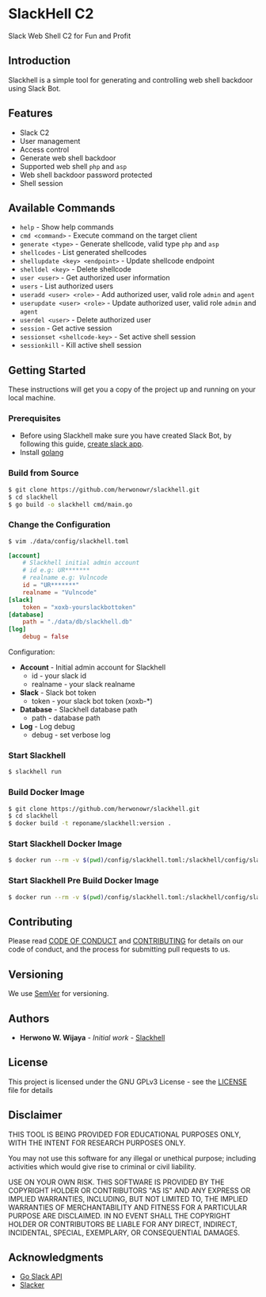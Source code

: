 # SlackHell C2

Slack Web Shell C2 for Fun and Profit

## Introduction

Slackhell is a simple tool for generating and controlling web shell backdoor using Slack Bot.

## Features

* Slack C2
* User management
* Access control
* Generate web shell backdoor
* Supported web shell `php` and `asp`
* Web shell backdoor password protected
* Shell session

## Available Commands

* `help` - Show help commands
* `cmd <command>` - Execute command on the target client
* `generate <type>` - Generate shellcode, valid type `php` and `asp`
* `shellcodes` - List generated shellcodes
* `shellupdate <key> <endpoint>` - Update shellcode endpoint
* `shelldel <key>` - Delete shellcode
* `user <user>` - Get authorized user information
* `users` - List authorized users
* `useradd <user> <role>` - Add authorized user, valid role `admin` and `agent`
* `userupdate <user> <role>` - Update authorized user, valid role `admin` and `agent`
* `userdel <user>` - Delete authorized user
* `session` - Get active session
* `sessionset <shellcode-key>` - Set active shell session
* `sessionkill` - Kill active shell session

## Getting Started

These instructions will get you a copy of the project up and running on your local machine.

### Prerequisites

* Before using Slackhell make sure you have created Slack Bot, by following this guide, [create slack app](https://api.slack.com/start/overview).
* Install [golang](https://golang.org/doc/install)

### Build from Source

```bash
$ git clone https://github.com/herwonowr/slackhell.git
$ cd slackhell
$ go build -o slackhell cmd/main.go
```

### Change the Configuration

```bash
$ vim ./data/config/slackhell.toml
```

```toml
[account]
    # Slackhell initial admin account
    # id e.g: UR*******
    # realname e.g: Vulncode
    id = "UR*******"
    realname = "Vulncode"
[slack]
    token = "xoxb-yourslackbottoken"
[database]
    path = "./data/db/slackhell.db"
[log]
    debug = false
```

Configuration:

* **Account** - Initial admin account for Slackhell
  * id - your slack id
  * realname - your slack realname
* **Slack** - Slack bot token
  * token - your slack bot token (xoxb-*)
* **Database** - Slackhell database path
  * path - database path
* **Log** - Log debug
  * debug - set verbose log

### Start Slackhell

```bash
$ slackhell run
```

### Build Docker Image

```bash
$ git clone https://github.com/herwonowr/slackhell.git
$ cd slackhell
$ docker build -t reponame/slackhell:version .
```

### Start Slackhell Docker Image

```bash
$ docker run --rm -v $(pwd)/config/slackhell.toml:/slackhell/config/slackhell.toml -v $(pwd)/db:/slackhell/db reponame/slackhell:version
```

### Start Slackhell Pre Build Docker Image

```bash
$ docker run --rm -v $(pwd)/config/slackhell.toml:/slackhell/config/slackhell.toml -v $(pwd)/db:/slackhell/db herwonowr/slackhell:v1.0.0
```

## Contributing

Please read [CODE OF CONDUCT](CODE_OF_CONDUCT.md) and [CONTRIBUTING](CONTRIBUTING.md) for details on our code of conduct, and the process for submitting pull requests to us.

## Versioning

We use [SemVer](http://semver.org/) for versioning.

## Authors

* **Herwono W. Wijaya** - *Initial work* - [Slackhell](https://github.com/herwonowr/slackhell)

## License

This project is licensed under the GNU GPLv3 License - see the [LICENSE](LICENSE) file for details

## Disclaimer

THIS TOOL IS BEING PROVIDED FOR EDUCATIONAL PURPOSES ONLY, WITH THE INTENT FOR RESEARCH PURPOSES ONLY.

You may not use this software for any illegal or unethical purpose; including activities which would give rise to criminal or civil liability.

USE ON YOUR OWN RISK. THIS SOFTWARE IS PROVIDED BY THE COPYRIGHT HOLDER OR CONTRIBUTORS "AS IS" AND ANY EXPRESS OR IMPLIED WARRANTIES, INCLUDING, BUT NOT LIMITED TO, THE IMPLIED WARRANTIES OF MERCHANTABILITY AND FITNESS FOR A PARTICULAR PURPOSE ARE DISCLAIMED. IN NO EVENT SHALL THE COPYRIGHT HOLDER OR CONTRIBUTORS BE LIABLE FOR ANY DIRECT, INDIRECT, INCIDENTAL, SPECIAL, EXEMPLARY, OR CONSEQUENTIAL DAMAGES.

## Acknowledgments

* [Go Slack API](https://github.com/nlopes/slack)
* [Slacker](https://github.com/shomali11/slacker)